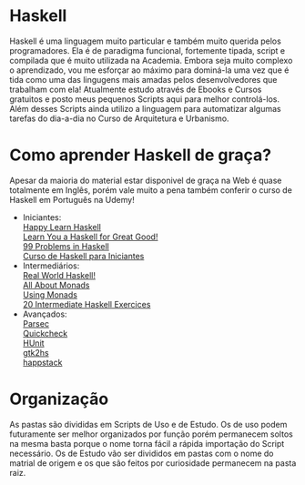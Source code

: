 # Haskell
Haskell é uma linguagem muito particular e também muito querida pelos programadores. Ela é de paradigma funcional, fortemente tipada, script e compilada que é muito utilizada na Academia. Embora seja muito complexo o aprendizado, vou me esforçar ao máximo para dominá-la uma vez que é tida como uma das lingugens mais amadas pelos desenvolvedores que trabalham com ela! Atualmente estudo através de Ebooks e Cursos gratuitos e posto meus pequenos Scripts aqui para melhor controlá-los. Além desses Scripts ainda utilizo a linguagem para automatizar algumas tarefas do dia-a-dia no Curso de Arquitetura e Urbanismo.

# Como aprender Haskell de graça?
Apesar da maioria do material estar disponivel de graça na Web é quase totalmente em Inglês, porém vale muito a pena também conferir o curso de Haskell em Português na Udemy! 
- Iniciantes:
<br> [Happy Learn Haskell](http://www.happylearnhaskelltutorial.com/)
<br> [Learn You a Haskell for Great Good!](http://learnyouahaskell.com/chapters)
<br> [99 Problems in Haskell](https://wiki.haskell.org/H-99:_Ninety-Nine_Haskell_Problems)
<br> [Curso de Haskell para Iniciantes](https://www.udemy.com/curso-haskell)
- Intermediários:
<br> [Real World Haskell!](http://book.realworldhaskell.org/)
<br> [All About Monads](https://wiki.haskell.org/All_About_Monads)
<br> [Using Monads](https://wiki.haskell.org/Tutorials#Using_monads)
<br> [20 Intermediate Haskell Exercices](http://blog.tmorris.net/posts/20-intermediate-haskell-exercises/)
- Avançados:
<br> [Parsec](https://wiki.haskell.org/Parsec)
<br> [Quickcheck](http://www.cse.chalmers.se/~rjmh/QuickCheck/)
<br> [HUnit](http://hunit.sourceforge.net/)
<br> [gtk2hs](https://wiki.haskell.org/Gtk2Hs)
<br> [happstack](http://www.happstack.com/page/view-page-slug/1/happstack)

# Organização
As pastas são divididas em Scripts de Uso e de Estudo. Os de uso podem futuramente ser melhor organizados por função porém permanecem soltos na mesma basta porque o nome torna fácil a rápida importação do Script necessário. Os de Estudo vão ser divididos em pastas com o nome do matrial de origem e os que são feitos por curiosidade permanecem na pasta raiz.
